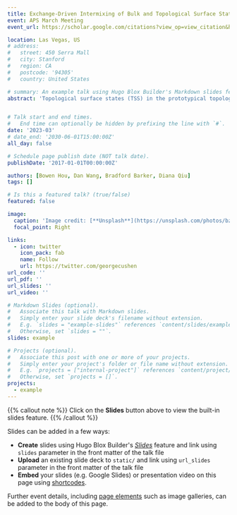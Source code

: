 ```yaml
---
title: Exchange-Driven Intermixing of Bulk and Topological Surface States by Chiral Excitons in Bi2Se3
event: APS March Meeting
event_url: https://scholar.google.com/citations?view_op=view_citation&hl=en&user=tIbA0xQAAAAJ&sortby=pubdate&citation_for_view=tIbA0xQAAAAJ:WF5omc3nYNoC

location: Las Vegas, US
# address:
#   street: 450 Serra Mall
#   city: Stanford
#   region: CA
#   postcode: '94305'
#   country: United States

# summary: An example talk using Hugo Blox Builder's Markdown slides feature.
abstract: 'Topological surface states (TSS) in the prototypical topological insulator (TI) Bi2Se3 are frequently characterized using optical probes, but electron-hole interactions and their effect on surface localization and optical response of the TSS remain unexplored. Here, we use ab initio calculations to understand excitonic effects in the bulk and surface of Bi2Se3. We identify multiple series of chiral excitons that exhibit both bulk and TSS character, due to exchange-driven mixing. Our results address fundamental questions about the degree to which electron-hole interactions can relax the topological protection of surface states and dipole selection rules for circularly polarized light in TIs by elucidating the complex intermixture of bulk and surface states excited in optical measurements and their coupling to light.'


# Talk start and end times.
#   End time can optionally be hidden by prefixing the line with `#`.
date: '2023-03'
# date_end: '2030-06-01T15:00:00Z'
all_day: false

# Schedule page publish date (NOT talk date).
publishDate: '2017-01-01T00:00:00Z'

authors: [Bowen Hou, Dan Wang, Bradford Barker, Diana Qiu]
tags: []

# Is this a featured talk? (true/false)
featured: false

image:
  caption: 'Image credit: [**Unsplash**](https://unsplash.com/photos/bzdhc5b3Bxs)'
  focal_point: Right

links:
  - icon: twitter
    icon_pack: fab
    name: Follow
    url: https://twitter.com/georgecushen
url_code: ''
url_pdf: ''
url_slides: ''
url_video: ''

# Markdown Slides (optional).
#   Associate this talk with Markdown slides.
#   Simply enter your slide deck's filename without extension.
#   E.g. `slides = "example-slides"` references `content/slides/example-slides.md`.
#   Otherwise, set `slides = ""`.
slides: example

# Projects (optional).
#   Associate this post with one or more of your projects.
#   Simply enter your project's folder or file name without extension.
#   E.g. `projects = ["internal-project"]` references `content/project/deep-learning/index.md`.
#   Otherwise, set `projects = []`.
projects:
  - example
---
```


{{% callout note %}}
Click on the **Slides** button above to view the built-in slides feature.
{{% /callout %}}

Slides can be added in a few ways:

- **Create** slides using Hugo Blox Builder's [_Slides_](https://docs.hugoblox.com/reference/content-types/) feature and link using `slides` parameter in the front matter of the talk file
- **Upload** an existing slide deck to `static/` and link using `url_slides` parameter in the front matter of the talk file
- **Embed** your slides (e.g. Google Slides) or presentation video on this page using [shortcodes](https://docs.hugoblox.com/reference/markdown/).

Further event details, including [page elements](https://docs.hugoblox.com/reference/markdown/) such as image galleries, can be added to the body of this page.
